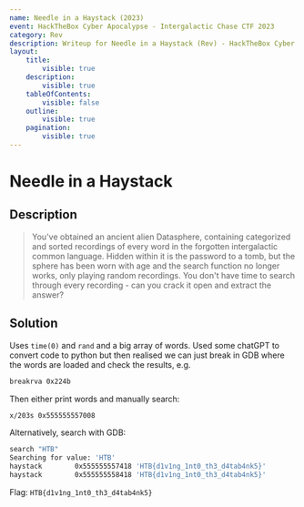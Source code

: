 ```yaml
---
name: Needle in a Haystack (2023)
event: HackTheBox Cyber Apocalypse - Intergalactic Chase CTF 2023
category: Rev
description: Writeup for Needle in a Haystack (Rev) - HackTheBox Cyber Apocalypse - Intergalactic Chase CTF (2023) 💜
layout:
    title:
        visible: true
    description:
        visible: true
    tableOfContents:
        visible: false
    outline:
        visible: true
    pagination:
        visible: true
---
```


# Needle in a Haystack

## Description

> You've obtained an ancient alien Datasphere, containing categorized and sorted recordings of every word in the forgotten intergalactic common language. Hidden within it is the password to a tomb, but the sphere has been worn with age and the search function no longer works, only playing random recordings. You don't have time to search through every recording - can you crack it open and extract the answer?

## Solution

Uses `time(0)` and `rand` and a big array of words. Used some chatGPT to convert code to python but then realised we can just break in GDB where the words are loaded and check the results, e.g.

```bash
breakrva 0x224b
```

Then either print words and manually search:

```bash
x/203s 0x555555557008
```

Alternatively, search with GDB:

```bash
search "HTB"
Searching for value: 'HTB'
haystack        0x555555557418 'HTB{d1v1ng_1nt0_th3_d4tab4nk5}'
haystack        0x555555558418 'HTB{d1v1ng_1nt0_th3_d4tab4nk5}'
```

Flag: `HTB{d1v1ng_1nt0_th3_d4tab4nk5}`

